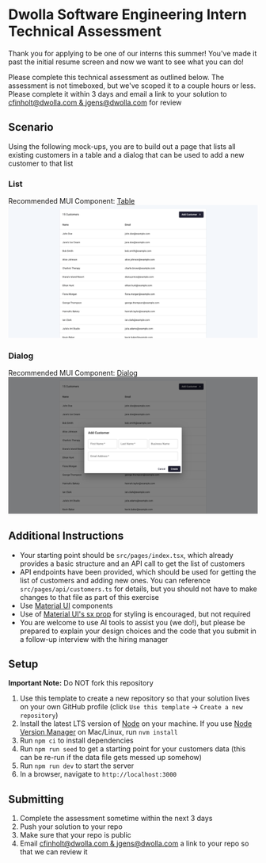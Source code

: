 # Dwolla Software Engineering Intern Technical Assessment

Thank you for applying to be one of our interns this summer! You've made it past the initial resume screen and now we want to see what you can do!

Please complete this technical assessment as outlined below. The assessment is not timeboxed, but we've scoped it to a couple hours or less. Please complete it within 3 days and email a link to your solution to [cfinholt@dwolla.com & jgens@dwolla.com](mailto:cfinholt@dwoll.com,jgens@dwolla.com) for review

## Scenario

Using the following mock-ups, you are to build out a page that lists all existing customers in a table and a dialog that can be used to add a new customer to that list

### List

Recommended MUI Component: [Table](https://mui.com/material-ui/react-table/)
![List Mock-up](/mocks/list.png)

### Dialog

Recommended MUI Component: [Dialog](https://mui.com/material-ui/react-dialog/)
![Dialog Mock-up](/mocks/dialog.png)

## Additional Instructions

- Your starting point should be `src/pages/index.tsx`, which already provides a basic structure and an API call to get the list of customers
- API endpoints have been provided, which should be used for getting the list of customers and adding new ones. You can reference `src/pages/api/customers.ts` for details, but you should not have to make changes to that file as part of this exercise
- Use [Material UI](https://mui.com/material-ui/all-components/) components
- Use of [Material UI's sx prop](https://mui.com/system/getting-started/the-sx-prop/) for styling is encouraged, but not required
- You are welcome to use AI tools to assist you (we do!), but please be prepared to explain your design choices and the code that you submit in a follow-up interview with the hiring manager

## Setup

**Important Note:** Do NOT fork this repository

1. Use this template to create a new repository so that your solution lives on your own GitHub profile (click `Use this template` → `Create a new repository`)
2. Install the latest LTS version of [Node](https://nodejs.org/en) on your machine. If you use [Node Version Manager](https://github.com/nvm-sh/nvm) on Mac/Linux, run `nvm install`
3. Run `npm ci` to install dependencies
4. Run `npm run seed` to get a starting point for your customers data (this can be re-run if the data file gets messed up somehow)
5. Run `npm run dev` to start the server
6. In a browser, navigate to `http://localhost:3000`

## Submitting

1. Complete the assessment sometime within the next 3 days
2. Push your solution to your repo
3. Make sure that your repo is public
4. Email [cfinholt@dwolla.com & jgens@dwolla.com](mailto:cfinholt@dwoll.com,jgens@dwolla.com) a link to your repo so that we can review it
